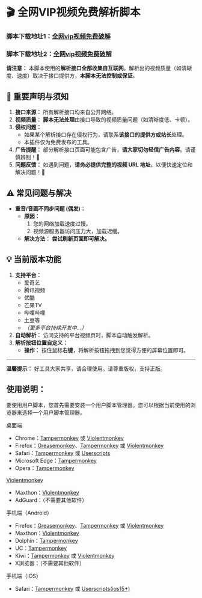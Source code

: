 #  🎬 全网VIP视频免费解析脚本

### 脚本下载地址1：[全网vip视频免费破解](https://scriptcat.org/zh-CN/script-show-page/4107)
### 脚本下载地址2：[全网vip视频免费破解](https://greasyfork.org/zh-CN/scripts/537189-%E5%85%A8%E7%BD%91vip%E8%A7%86%E9%A2%91%E5%85%8D%E8%B4%B9%E7%A0%B4%E8%A7%A3)

**请注意：** 本脚本使用的**解析接口全部收集自互联网**。解析出的视频质量（如清晰度、速度）取决于接口提供方，**本脚本无法控制或保证**。

##  📢 重要声明与须知

1.  **接口来源：** 所有解析接口均来自公开网络。
2.  **视频质量：** **脚本无法处理**由接口导致的视频质量问题（如清晰度低、卡顿）。
3.  **侵权问题：**
    *   如果某个解析接口存在侵权行为，请联系**该接口的提供方或站长**处理。
    *   本插件仅为免费发布的工具。
4.  **广告提醒：** 部分解析接口页面可能包含广告，**请大家切勿轻信广告内容**。请谨慎辨别！🧐
5.  **问题反馈：** 如遇到问题，**请务必提供完整的视频 URL 地址**，以便快速定位和解决问题！🙏

##  ⚠ 常见问题与解决

*   **重音/音画不同步问题 (偶发)：**
    *   **原因：**
        1.  您的网络加载速度过慢。
        2.  视频源服务器访问压力大，加载迟缓。
    *   **解决方法：** **尝试刷新页面即可解决。**

##  💡 当前版本功能

1.  **支持平台：**
    *   爱奇艺
    *   腾讯视频
    *   优酷
    *   芒果TV
    *   哔哩哔哩
    *   土豆等
    *   *（更多平台持续开发中...）*
2.  **自动解析：** 访问支持的平台视频页时，脚本自动触发解析。
3.  **解析按钮位置自定义：**
    *   **操作：** 按住鼠标**右键**，将解析按钮拖拽到您觉得方便的屏幕位置即可。
---

**温馨提示：** 好工具大家共享，请合理使用。请尊重版权，支持正版。

## 使用说明：

要使用用户脚本，您首先需要安装一个用户脚本管理器。您可以根据当前使用的浏览器来选择一个用户脚本管理器。

桌面端

- Chrome：[Tampermonkey](https://chrome.google.com/webstore/detail/tampermonkey/dhdgffkkebhmkfjojejmpbldmpobfkfo) 或 [Violentmonkey](https://chrome.google.com/webstore/detail/violent-monkey/jinjaccalgkegednnccohejagnlnfdag)
- Firefox：[Greasemonkey](https://addons.mozilla.org/firefox/addon/greasemonkey/)、[Tampermonkey](https://addons.mozilla.org/firefox/addon/tampermonkey/) 或 [Violentmonkey](https://addons.mozilla.org/firefox/addon/violentmonkey/)
- Safari：[Tampermonkey](http://tampermonkey.net/?browser=safari) 或 [Userscripts](https://apps.apple.com/app/userscripts/id1463298887)
- Microsoft Edge：[Tampermonkey](https://microsoftedge.microsoft.com/addons/detail/tampermonkey/iikmkjmpaadaobahmlepeloendndfphd)
- Opera：[Tampermonkey](https://addons.opera.com/extensions/details/tampermonkey-beta/)

[Violentmonkey](https://violentmonkey.github.io/get-it/)

- Maxthon：[Violentmonkey](http://extension.maxthon.com/detail/index.php?view_id=1680)
- AdGuard：（不需要其他软件）

手机端（Android）

- Firefox：[Greasemonkey](https://addons.mozilla.org/firefox/addon/greasemonkey/)、[Tampermonkey](https://addons.mozilla.org/firefox/addon/tampermonkey/) 或 [Violentmonkey](https://addons.mozilla.org/firefox/addon/violentmonkey/)
- Maxthon：[Violentmonkey](http://extension.maxthon.com/detail/index.php?view_id=1680)
- Dolphin：[Tampermonkey](https://play.google.com/store/apps/details?id=net.tampermonkey.dolphin)
- UC：[Tampermonkey](https://www.tampermonkey.net/?browser=ucweb&ext=dhdg)
- Kiwi：[Tampermonkey](https://chrome.google.com/webstore/detail/tampermonkey/dhdgffkkebhmkfjojejmpbldmpobfkfo) 或 [Violentmonkey](https://chrome.google.com/webstore/detail/violent-monkey/jinjaccalgkegednnccohejagnlnfdag)
- X浏览器：（不需要其他软件）

手机端（iOS）

- Safari：[Tampermonkey](http://tampermonkey.net/?browser=safari) 或 [Userscripts(ios15+)](https://apps.apple.com/app/userscripts/id1463298887)
